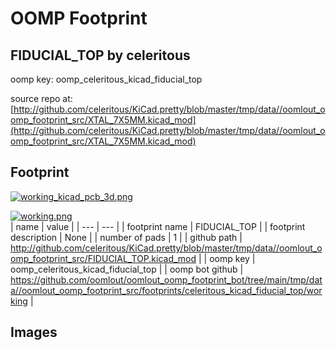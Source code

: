 # OOMP Footprint  
## FIDUCIAL_TOP  by celeritous  
  
oomp key: oomp_celeritous_kicad_fiducial_top  
  
source repo at: [http://github.com/celeritous/KiCad.pretty/blob/master/tmp/data//oomlout_oomp_footprint_src/XTAL_7X5MM.kicad_mod](http://github.com/celeritous/KiCad.pretty/blob/master/tmp/data//oomlout_oomp_footprint_src/XTAL_7X5MM.kicad_mod)  
## Footprint  
  
[![working_kicad_pcb_3d.png](working_kicad_pcb_3d_600.png)](working_kicad_pcb_3d.png)  
  
[![working.png](working_600.png)](working.png)  
| name | value | 
| --- | --- | 
| footprint name | FIDUCIAL_TOP | 
| footprint description | None | 
| number of pads | 1 | 
| github path | http://github.com/celeritous/KiCad.pretty/blob/master/tmp/data//oomlout_oomp_footprint_src/FIDUCIAL_TOP.kicad_mod | 
| oomp key | oomp_celeritous_kicad_fiducial_top | 
| oomp bot github | https://github.com/oomlout/oomlout_oomp_footprint_bot/tree/main/tmp/data//oomlout_oomp_footprint_src/footprints/celeritous_kicad_fiducial_top/working | 
## Images  

